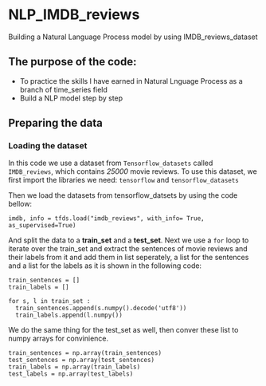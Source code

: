 # NLP_IMDB_reviews

Building a Natural Language Process model by using IMDB_reviews_dataset 

## The purpose of the code:

* To practice the skills I have earned in Natural Lnguage Process as a branch of time_series field
* Build a NLP model step by step


## Preparing the data

### Loading the dataset
In this code we use a dataset from `Tensorflow_datasets` called `IMDB_reviews`, which contains *25000* movie reviews. To use this dataset, we first import the libraries we need:
`tensorflow` and `tensorflow_datasets`

Then  we load the datasets from tensorflow_datsets by using the code bellow:


`imdb, info = tfds.load("imdb_reviews", with_info= True, as_supervised=True)`

And split the data to a **train_set** and a **test_set**. Next we use a `for` loop to iterate over the train_set and extract the sentences of movie reviews and their labels from it and add them in list seperately, a list for the sentences and a list for the labels as it is shown in the following code:

```
train_sentences = []
train_labels = []

for s, l in train_set :
  train_sentences.append(s.numpy().decode('utf8'))
  train_labels.append(l.numpy())
  ```
  We do the same thing for the test_set as well, then conver these list to numpy arrays for convinience.

```
train_sentences = np.array(train_sentences)
test_sentences = np.array(test_sentences)
train_labels = np.array(train_labels)
test_labels = np.array(test_labels)
```

